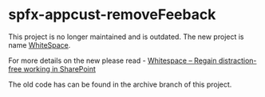 # spfx-appcust-removeFeeback

This project is no longer maintained and is outdated. The new project is name [WhiteSpace](https://github.com/n8design/whitespace).

For more details on the new please read - [Whitespace – Regain distraction-free working in SharePoint](https://n8d.at/blog/whitespace-regain-distraction-free-working-in-sharepoint/)

The old code has can be found in the archive branch of this project.